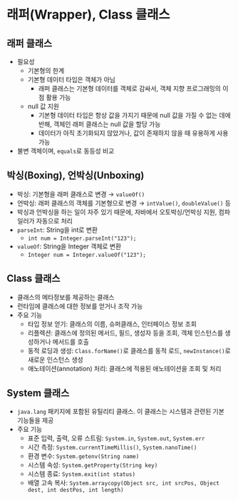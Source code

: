 # 래퍼(Wrapper), Class 클래스
## 래퍼 클래스
- 필요성
  - 기본형의 한계
  - 기본형 데이터 타입은 객체가 아님
    - 래퍼 클래스는 기본형 데이터를 객체로 감싸서, 객체 지향 프로그래밍의 이점 활용 가능
  - null 값 지원
    - 기본형 데이터 타입은 항상 값을 가지기 때문에 null 값을 가질 수 없는 데에 반해, 객체인 래퍼 클래스는 null 값을 할당 가능
    - 데이터가 아직 초기화되지 않았거나, 값이 존재하지 않을 때 유용하게 사용 가능
- 불변 객체이며, `equals`로 동등성 비교
## 박싱(Boxing), 언박싱(Unboxing)
- 박싱: 기본형을 래퍼 클래스로 변경 → `valueOf()`
- 언박싱: 래퍼 클래스의 객체를 기본형으로 변경 → `intValue()`, `doubleValue()` 등
- 박싱과 언박싱을 하는 일이 자주 있기 때문에, 자바에서 오토박싱/언박싱 지원, 컴파일러가 자동으로 처리
- `parseInt`: String을 int로 변환
  - `int num = Integer.parseInt("123");`
- `valueOf`: String을 Integer 객체로 변환
  - `Integer num = Integer.valueOf("123");`
## Class 클래스
- 클래스의 메타정보를 제공하는 클래스
- 런타임에 클래스에 대한 정보를 얻거나 조작 가능
- 주요 기능
  - 타입 정보 얻기: 클래스의 이름, 슈퍼클래스, 인터페이스 정보 조회
  - 리플렉션: 클래스에 정의된 메서드, 필드, 생성자 등을 조회, 객체 인스턴스를 생성하거나 메서드를 호출
  - 동적 로딩과 생성: `Class.forName()`로 클래스를 동적 로드, `newInstance()`로 새로운 인스턴스 생성
  - 애노테이션(annotation) 처리: 클래스에 적용된 애노테이션을 조회 및 처리
## System 클래스
- `java.lang` 패키지에 포함된 유틸리티 클래스. 이 클래스는 시스템과 관련된 기본 기능들을 제공
- 주요 기능
  - 표준 입력, 출력, 오류 스트림: `System.in`, `System.out`, `System.err`
  - 시간 측정: `System.currentTimeMillis()`, `System.nanoTime()`
  - 환경 변수: `System.getenv(String name)`
  - 시스템 속성: `System.getProperty(String key)`
  - 시스템 종료: `System.exit(int status)`
  - 배열 고속 복사: `System.arraycopy(Object src, int srcPos, Object dest, int destPos, int length)`